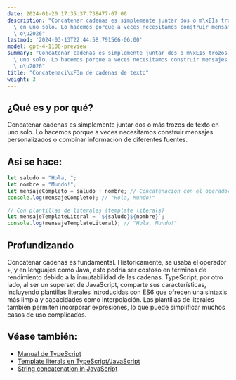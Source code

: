 ```yaml
---
date: 2024-01-20 17:35:37.738477-07:00
description: "Concatenar cadenas es simplemente juntar dos o m\xE1s trozos de texto\
  \ en uno solo. Lo hacemos porque a veces necesitamos construir mensajes personalizados\
  \ o\u2026"
lastmod: '2024-03-13T22:44:58.791566-06:00'
model: gpt-4-1106-preview
summary: "Concatenar cadenas es simplemente juntar dos o m\xE1s trozos de texto en\
  \ uno solo. Lo hacemos porque a veces necesitamos construir mensajes personalizados\
  \ o\u2026"
title: "Concatenaci\xF3n de cadenas de texto"
weight: 3
---
```


## ¿Qué es y por qué?
Concatenar cadenas es simplemente juntar dos o más trozos de texto en uno solo. Lo hacemos porque a veces necesitamos construir mensajes personalizados o combinar información de diferentes fuentes.

## Así se hace:
```TypeScript
let saludo = "Hola, ";
let nombre = "Mundo!";
let mensajeCompleto = saludo + nombre; // Concatenación con el operador +
console.log(mensajeCompleto); // "Hola, Mundo!"

// Con plantillas de literales (template literals)
let mensajeTemplateLiteral = `${saludo}${nombre}`;
console.log(mensajeTemplateLiteral); // "Hola, Mundo!"

```

## Profundizando
Concatenar cadenas es fundamental. Históricamente, se usaba el operador `+`, y en lenguajes como Java, esto podría ser costoso en términos de rendimiento debido a la inmutabilidad de las cadenas. TypeScript, por otro lado, al ser un superset de JavaScript, comparte sus características, incluyendo plantillas literales introducidas con ES6 que ofrecen una sintaxis más limpia y capacidades como interpolación. Las plantillas de literales también permiten incorporar expresiones, lo que puede simplificar muchos casos de uso complicados.

## Véase también:
- [Manual de TypeScript](https://www.typescriptlang.org/docs/)
- [Template literals en TypeScript/JavaScript](https://developer.mozilla.org/es/docs/Web/JavaScript/Reference/Template_literals)
- [String concatenation in JavaScript](https://developer.mozilla.org/en-US/docs/Web/JavaScript/Reference/Operators/Addition#string_concatenation)
